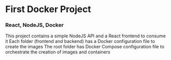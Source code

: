 # First Docker Project
### React, NodeJS, Docker

This project contains a simple NodeJS API and a React frontend to consume it
Each folder (frontend and backend) has a Docker configuration file to create the images
The root folder has Docker Compose configuration file to orchestrate the creation of images and containers
